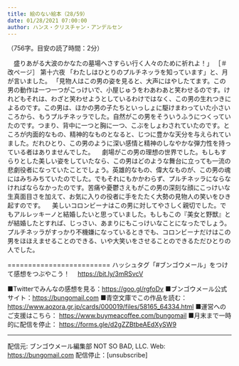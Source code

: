 ```yaml
---
title: 絵のない絵本（28/59）
date: 01/28/2021 07:00:00
author: ハンス・クリスチャン・アンデルセン
---
```


（756字。目安の読了時間：2分）

　盛りあがる大波のかなたの墓場へさすらい行く人々のために祈れよ！」 ［＃改ページ］ 第十六夜 「わたしはひとりのプルチネッラを知っています」と、月が言いました。 「見物人はこの男の姿を見ると、大声にはやしたてます。この男の動作は一つ一つがこっけいで、小屋じゅうをわあわあと笑わせるのです。けれどもそれは、わざと笑わせようとしているわけではなく、この男の生れつきによるのです。この男は、ほかの男の子たちといっしょに駆けまわっていた小さいころから、もうプルチネッラでした。自然がこの男をそういうふうにつくっていたのです。つまり、背中に一つと胸に一つ、こぶをしょわされていたのです。ところが内面的なもの、精神的なものとなると、じつに豊かな天分を与えられていました。だれひとり、この男のように深い感情と精神のしなやかな弾力性を持っている者はありませんでした。 　劇場がこの男の理想の世界でした。もしもすらりとした美しい姿をしていたなら、この男はどのような舞台に立っても一流の悲劇役者になっていたことでしょう。英雄的なもの、偉大なものが、この男の魂にはみちみちていたのでした。でもそれにもかかわらず、プルチネッラにならなければならなかったのです。苦痛や憂鬱さえもがこの男の深刻な顔にこっけいな生真面目さを加えて、お気に入りの役者に手をたたく大勢の見物人の笑いをひき起すのです。 　美しいコロンビーナはこの男に対してやさしく親切でした。でもアルレッキーノと結婚したいと思っていました。もしもこの『美女と野獣』とが結婚したとすれば、じっさい、あまりにもこっけいなことになったでしょう。プルチネッラがすっかり不機嫌になっているときでも、コロンビーナだけはこの男をほほえませることのできる、いや大笑いをさせることのできるただひとりの人でした。

=========================
ハッシュタグ「#ブンゴウメール」をつけて感想をつぶやこう！　
https://bit.ly/3mRSvcV

■Twitterでみんなの感想を見る：https://goo.gl/rgfoDv
■ブンゴウメール公式サイト：https://bungomail.com
■青空文庫でこの作品を読む：https://www.aozora.gr.jp/cards/000019/files/58165_64334.html
■運営へのご支援はこちら： https://www.buymeacoffee.com/bungomail
■月末まで一時的に配信を停止： https://forms.gle/d2gZZBtbeAEdXySW9

-------
配信元: ブンゴウメール編集部
NOT SO BAD, LLC.
Web: https://bungomail.com
配信停止：[unsubscribe]

